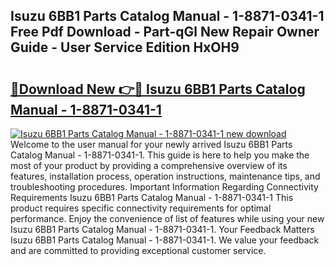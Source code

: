 ## Isuzu 6BB1 Parts Catalog Manual - 1-8871-0341-1 Free Pdf Download - Part-qGl New Repair Owner Guide - User Service Edition HxOH9

# <h2><a href="http://bc68357.oget.top/?id=Isuzu+6BB1+Parts+Catalog+Manual+-+1-8871-0341-1">🔗Download New 👉🔴 Isuzu 6BB1 Parts Catalog Manual - 1-8871-0341-1</a></h2>

[![Isuzu 6BB1 Parts Catalog Manual - 1-8871-0341-1 new download](https://i.imgur.com/5g1atiW.png)](http://bc68357.oget.top/?id=Isuzu+6BB1+Parts+Catalog+Manual+-+1-8871-0341-1)
Welcome to the user manual for your newly arrived Isuzu 6BB1 Parts Catalog Manual - 1-8871-0341-1. This guide is here to help you make the most of your product by providing a comprehensive overview of its features, installation process, operation instructions, maintenance tips, and troubleshooting procedures. Important Information Regarding Connectivity Requirements Isuzu 6BB1 Parts Catalog Manual - 1-8871-0341-1 This product requires specific connectivity requirements for optimal performance. Enjoy the convenience of list of features while using your new Isuzu 6BB1 Parts Catalog Manual - 1-8871-0341-1. Your Feedback Matters Isuzu 6BB1 Parts Catalog Manual - 1-8871-0341-1. We value your feedback and are committed to providing exceptional customer service.
